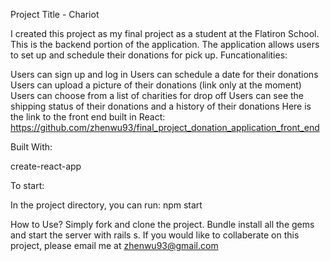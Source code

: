 
Project Title - Chariot

I created this project as my final project as a student at the Flatiron School. This is the backend portion of the application. The application allows users to set up and schedule their donations for pick up. Funcationalities:

Users can sign up and log in
Users can schedule a date for their donations
Users can upload a picture of their donations (link only at the moment)
Users can choose from a list of charities for drop off
Users can see the shipping status of their donations and a history of their donations
Here is the link to the front end built in React: https://github.com/zhenwu93/final_project_donation_application_front_end

Built With:

create-react-app 

To start:

In the project directory, you can run: npm start

How to Use? Simply fork and clone the project. Bundle install all the gems and start the server with rails s. If you would like to collaberate on this project, please email me at zhenwu93@gmail.com
